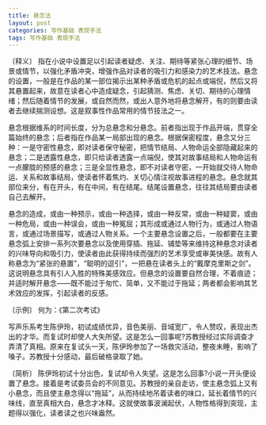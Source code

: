 ```yaml
---
title: 悬念法
layout: post
categories: 写作基础 表现手法
tags: 写作基础 表现手法
---
```


〔释义〕 指在小说中设置足以引起读者疑虑、关注、期待等紧张心理的细节、场景或情节，以强化矛盾冲突，增强作品对读者的吸引力和感染力的艺术技法。悬念的设置，一般是在作品的某一部位揭示出某种矛盾或危机的起点或端倪，然后又将其悬置起来，故意在读者心中造成疑念，引起猜测、焦虑、关切、期待的心理情绪；然后随着情节的发展，或自然而然，或出人意外地将悬念解开，有的则要由读者去继续揣测设想。这是叙事性作品常用的情节技法之一。

悬念根据维系的时间长度，分为总悬念和分悬念。前者指出现于作品开端，贯穿全篇始终的悬念；后者指在作品某一局部出现的悬念。根据保密程度，悬念又分三种：一是守密性悬念，即对读者保守秘密，把情节结局、人物命运全部隐藏起来的悬念；二是透露性悬念，即只给读者透露一点端倪，使其对故事结局和人物命运有一点朦胧的预感的悬念；三是全显性悬念，即不对读者守密，一开始就交待人物命运、关系和故事结局，使读者怀着焦灼、关切心情注视故事进程的悬念。悬念就其部位来分，有在开头，有在中间，有在结尾。结尾设置悬念，往往其结局要由读者自己去解开。

悬念的造成，或由一种预示，或由一种选择，或由一种反常，或由一种疑窦，或由一种危局，或由一种误会，或由一种冤屈；其形成或通过人物行为，或通过人物语言，或通过场景描写，或通过人物关系。一个主要悬念设置之后，一般都要在主要悬念弧上安排一系列次要悬念以及使用穿插、拖延、铺垫等来维持这种悬念对读者的兴味导向和吸引力，使读者由此获得持续而强烈的艺术享受或审美快感。故有人称悬念为“紧张的悬置”，“聪明的逗引”，一把悬在读者头上的“戴摩克里斯之剑”。这说明悬念具有引人入胜的特殊美感效应。但悬念的设置要自然合理，不着痕迹；并适时解开悬念——既不能过于匆忙、简单，又不能过于拖延；两者都会影响其艺术效应的发挥，引起读者的反感。

〔示例〕 何为：《第二次考试》

写声乐系考生陈伊玲，初试成绩优异，音色美丽、音域宽广，令人赞叹，表现出杰出的才华。而复试时却使人大失所望。这是怎么一回事呢?苏教授经过实际调查才弄清了真相。原来在复试头一天，陈伊玲参加了一场救灾活动，整夜未睡，影响了嗓子。苏教授十分感动，最后破格录取了她。

〔简析〕 陈伊玲初试十分出色，复试却令人失望。这是怎么回事?小说一开头便设置了悬念。接着是考试委员会的不同意见。苏教授的亲自走访，使主悬念弧上又有小悬念，而且使主悬念得以“拖延”，从而持续地吊着读者的味口，延长着情节的兴味线，直至真相大白，悬念才冰释。这就使故事波澜起伏，人物性格得到突现，主题得以强化，读者读之也兴味盎然。 
